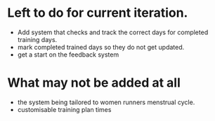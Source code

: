 # Left to do for current iteration.
- Add system that checks and track the correct days for completed training days.
- mark completed trained days so they do not get updated.
- get a start on the feedback system
# What may not be added at all
- the system being tailored to women runners menstrual cycle.
- customisable training plan times
